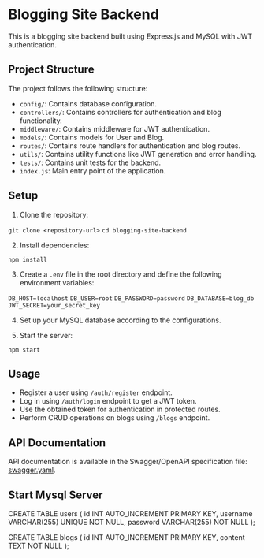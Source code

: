 # Blogging Site Backend

This is a blogging site backend built using Express.js and MySQL with JWT authentication.

## Project Structure

The project follows the following structure:

- `config/`: Contains database configuration.
- `controllers/`: Contains controllers for authentication and blog functionality.
- `middleware/`: Contains middleware for JWT authentication.
- `models/`: Contains models for User and Blog.
- `routes/`: Contains route handlers for authentication and blog routes.
- `utils/`: Contains utility functions like JWT generation and error handling.
- `tests/`: Contains unit tests for the backend.
- `index.js`: Main entry point of the application.

## Setup

1. Clone the repository:

`git clone <repository-url>`
`cd blogging-site-backend`


2. Install dependencies:

`npm install`


3. Create a `.env` file in the root directory and define the following environment variables:

`DB_HOST=localhost`
`DB_USER=root`
`DB_PASSWORD=password`
`DB_DATABASE=blog_db`
`JWT_SECRET=your_secret_key`


4. Set up your MySQL database according to the configurations.

5. Start the server:

`npm start`


## Usage

- Register a user using `/auth/register` endpoint.
- Log in using `/auth/login` endpoint to get a JWT token.
- Use the obtained token for authentication in protected routes.
- Perform CRUD operations on blogs using `/blogs` endpoint.

## API Documentation

API documentation is available in the Swagger/OpenAPI specification file: [swagger.yaml](./swagger.yaml).

## Start Mysql Server 

CREATE TABLE users (
    id INT AUTO_INCREMENT PRIMARY KEY,
    username VARCHAR(255) UNIQUE NOT NULL,
    password VARCHAR(255) NOT NULL
);

CREATE TABLE blogs (
    id INT AUTO_INCREMENT PRIMARY KEY,
    content TEXT NOT NULL
);

